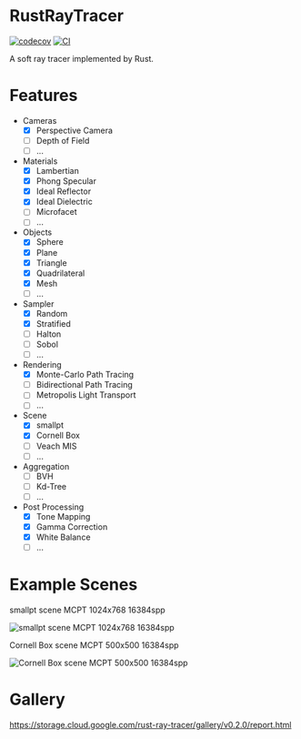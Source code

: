 # RustRayTracer

[![codecov](https://codecov.io/gh/nero19960329/RustRayTracer/graph/badge.svg?token=D2BBB05QHQ)](https://codecov.io/gh/nero19960329/RustRayTracer)
[![CI](https://github.com/nero19960329/RustRayTracer/actions/workflows/ci.yml/badge.svg)](https://github.com/nero19960329/RustRayTracer/actions/workflows/ci.yml)

A soft ray tracer implemented by Rust.

# Features

- Cameras
  - [x] Perspective Camera
  - [ ] Depth of Field
  - [ ] ...
- Materials
  - [x] Lambertian
  - [x] Phong Specular
  - [x] Ideal Reflector
  - [x] Ideal Dielectric
  - [ ] Microfacet
  - [ ] ...
- Objects
  - [x] Sphere
  - [x] Plane
  - [x] Triangle
  - [x] Quadrilateral
  - [x] Mesh
  - [ ] ...
- Sampler
  - [x] Random
  - [x] Stratified
  - [ ] Halton
  - [ ] Sobol
  - [ ] ...
- Rendering
  - [x] Monte-Carlo Path Tracing
  - [ ] Bidirectional Path Tracing
  - [ ] Metropolis Light Transport
  - [ ] ...
- Scene
  - [x] smallpt
  - [x] Cornell Box
  - [ ] Veach MIS
  - [ ] ...
- Aggregation
  - [ ] BVH
  - [ ] Kd-Tree
  - [ ] ...
- Post Processing
  - [x] Tone Mapping
  - [x] Gamma Correction
  - [x] White Balance
  - [ ] ...

# Example Scenes

smallpt scene MCPT 1024x768 16384spp

![smallpt scene MCPT 1024x768 16384spp](https://i.imgur.com/gGxFOkM.png)

Cornell Box scene MCPT 500x500 16384spp

![Cornell Box scene MCPT 500x500 16384spp](https://i.imgur.com/e4lEBgj.png)

# Gallery

https://storage.cloud.google.com/rust-ray-tracer/gallery/v0.2.0/report.html
